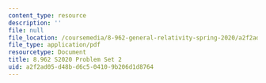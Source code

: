 ```yaml
---
content_type: resource
description: ''
file: null
file_location: /coursemedia/8-962-general-relativity-spring-2020/a2f2ad05d48bd6c504109b206d1d8764_MIT8_962S20_pset02.pdf
file_type: application/pdf
resourcetype: Document
title: 8.962 S2020 Problem Set 2
uid: a2f2ad05-d48b-d6c5-0410-9b206d1d8764
---
```

